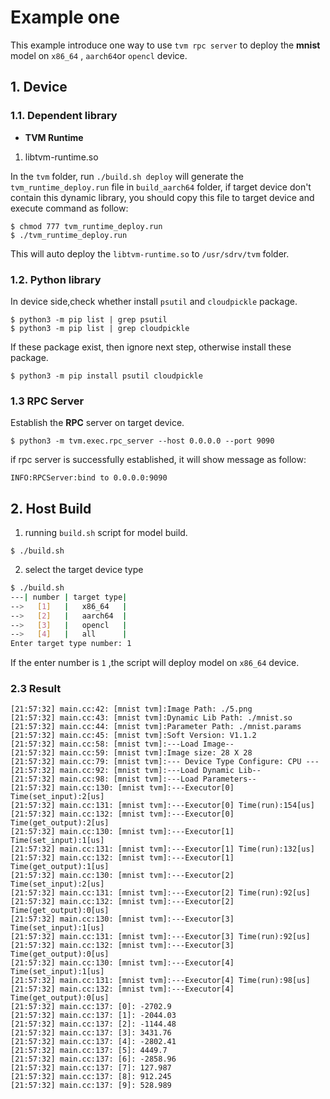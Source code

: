 # Example one
This example introduce one way to use `tvm rpc server` to deploy the **mnist** model  on `x86_64` , `aarch64`or `opencl` device.

## 1. Device
### 1.1. Dependent library
- **TVM Runtime**
1. libtvm-runtime.so

In the `tvm` folder, run `./build.sh deploy` will generate the `tvm_runtime_deploy.run` file in `build_aarch64` folder,  if target device don't contain this dynamic library, you should copy this file to target device and execute command as follow:

```shell
$ chmod 777 tvm_runtime_deploy.run
$ ./tvm_runtime_deploy.run
```

This will auto deploy the `libtvm-runtime.so` to `/usr/sdrv/tvm` folder.

### 1.2. Python library

In device side,check whether install `psutil` and `cloudpickle` package.

```shell
$ python3 -m pip list | grep psutil
$ python3 -m pip list | grep cloudpickle
```

If these package exist, then ignore next step, otherwise install these package.

```shell
$ python3 -m pip install psutil cloudpickle
```

### 1.3 RPC Server

Establish the **RPC** server on target device.

```shell
$ python3 -m tvm.exec.rpc_server --host 0.0.0.0 --port 9090
```

if rpc server is successfully established, it will show message as follow:

```
INFO:RPCServer:bind to 0.0.0.0:9090
```

## 2. Host Build

1. running `build.sh` script for model build.

```shell
$ ./build.sh
```

2. select the target device type

```bash
$ ./build.sh
---| number | target type|
-->   [1]   |   x86_64   |
-->   [2]   |   aarch64  |
-->   [3]   |   opencl   |
-->   [4]   |   all      |
Enter target type number: 1
```
If the enter number is `1` ,the script will deploy model on `x86_64` device.

### 2.3 Result

```shell
[21:57:32] main.cc:42: [mnist tvm]:Image Path: ./5.png                                       
[21:57:32] main.cc:43: [mnist tvm]:Dynamic Lib Path: ./mnist.so
[21:57:32] main.cc:44: [mnist tvm]:Parameter Path: ./mnist.params
[21:57:32] main.cc:45: [mnist tvm]:Soft Version: V1.1.2
[21:57:32] main.cc:58: [mnist tvm]:---Load Image--
[21:57:32] main.cc:59: [mnist tvm]:Image size: 28 X 28
[21:57:32] main.cc:79: [mnist tvm]:--- Device Type Configure: CPU ---
[21:57:32] main.cc:92: [mnist tvm]:---Load Dynamic Lib--
[21:57:32] main.cc:98: [mnist tvm]:---Load Parameters--
[21:57:32] main.cc:130: [mnist tvm]:---Executor[0] Time(set_input):2[us]
[21:57:32] main.cc:131: [mnist tvm]:---Executor[0] Time(run):154[us]
[21:57:32] main.cc:132: [mnist tvm]:---Executor[0] Time(get_output):2[us]
[21:57:32] main.cc:130: [mnist tvm]:---Executor[1] Time(set_input):1[us]
[21:57:32] main.cc:131: [mnist tvm]:---Executor[1] Time(run):132[us]
[21:57:32] main.cc:132: [mnist tvm]:---Executor[1] Time(get_output):1[us]
[21:57:32] main.cc:130: [mnist tvm]:---Executor[2] Time(set_input):2[us]
[21:57:32] main.cc:131: [mnist tvm]:---Executor[2] Time(run):92[us]
[21:57:32] main.cc:132: [mnist tvm]:---Executor[2] Time(get_output):0[us]
[21:57:32] main.cc:130: [mnist tvm]:---Executor[3] Time(set_input):1[us]
[21:57:32] main.cc:131: [mnist tvm]:---Executor[3] Time(run):92[us]
[21:57:32] main.cc:132: [mnist tvm]:---Executor[3] Time(get_output):0[us]
[21:57:32] main.cc:130: [mnist tvm]:---Executor[4] Time(set_input):1[us]
[21:57:32] main.cc:131: [mnist tvm]:---Executor[4] Time(run):98[us]
[21:57:32] main.cc:132: [mnist tvm]:---Executor[4] Time(get_output):0[us]
[21:57:32] main.cc:137: [0]: -2702.9
[21:57:32] main.cc:137: [1]: -2044.03
[21:57:32] main.cc:137: [2]: -1144.48
[21:57:32] main.cc:137: [3]: 3431.76
[21:57:32] main.cc:137: [4]: -2802.41
[21:57:32] main.cc:137: [5]: 4449.7
[21:57:32] main.cc:137: [6]: -2858.96
[21:57:32] main.cc:137: [7]: 127.987
[21:57:32] main.cc:137: [8]: 912.245
[21:57:32] main.cc:137: [9]: 528.989
```

